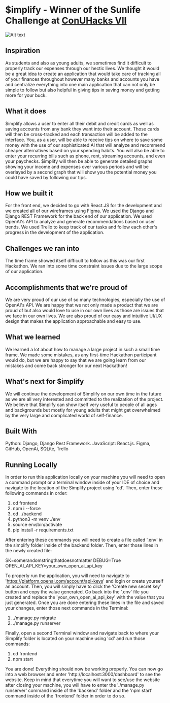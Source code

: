 # $implify - Winner of the Sunlife Challenge at [ConUHacks VII](https://devpost.com/software/implify) 

![Alt text](https://d112y698adiu2z.cloudfront.net/photos/production/software_photos/002/354/054/datas/original.png)

## Inspiration

As students and also as young adults, we sometimes find it difficult to properly track our expenses through our hectic lives. We thought it would be a great idea to create an application that would take care of tracking all of your finances throughout however many banks and accounts you have and centralize everything into one main application that can not only be simple to follow but also helpful in giving tips in saving money and getting more for your buck.



## What it does

$implify allows a user to enter all their debit and credit cards as well as saving accounts from any bank they want into their account. Those cards will then be cross-tracked and each transaction will be added to the interface. You, as a user, will be able to receive tips on where to save some money with the use of our sophisticated AI that will analyze and recommend cheaper alternatives based on your spending habits. You will also be able to enter your recurring bills such as phone, rent, streaming accounts, and even your paychecks. $implify will then be able to generate detailed graphs showing your income and expenses over various periods and will be overlayed by a second graph that will show you the potential money you could have saved by following our tips.


## How we built it

For the front end, we decided to go with React.JS for the development and we created all of our wireframes using Figma. We used the Django and Django REST Framework for the back end of our application. We used OpenAI's API to analyze and generate recommendations based on user trends. We used Trello to keep track of our tasks and follow each other's progress in the development of the application.



## Challenges we ran into

The time frame showed itself difficult to follow as this was our first Hackathon. We ran into some time constraint issues due to the large scope of our application.



## Accomplishments that we're proud of

We are very proud of our use of so many technologies, especially the use of OpenAI's API. We are happy that we not only made a product that we are proud of but also would love to use in our own lives as those are issues that we face in our own lives. We are also proud of our easy and intuitive UI/UX design that makes the application approachable and easy to use.



## What we learned

We learned a lot about how to manage a large project in such a small time frame. We made some mistakes, as any first-time Hackathon participant would do, but we are happy to say that we are going learn from our mistakes and come back stronger for our next Hackathon!



## What's next for $implify

We will continue the development of $implify on our own time in the future as we are all very interested and committed to the realization of the project. We believe that $implify can show itself very useful to people of all ages and backgrounds but mostly for young adults that might get overwhelmed by the very large and complicated world of self-finance.



## Built With

Python: Django, Django Rest Framework. JavaScript: React.js. Figma, GitHub, OpenAi, SQLite, Trello



## Running Locally

In order to run this application locally on your machine you will need to open a command prompt or a terminal window inside of your IDE of choice and navigate to the location of the Simplify project using 'cd'. Then, enter these following commands in order:
1. cd frontend
2. npm i --force
3. cd ../backend
4. python3 -m venv ./env
5. source env/bin/activate
6. pip install -r requirements.txt

After entering these commands you will need to create a file called '.env' in the simplify folder inside of the backend folder. Then, enter those lines in the newly created file:

SK=somerandomstringthatdoesnotmatter
DEBUG=True
OPEN_AI_API_KEY=your_own_open_ai_api_key

To properly run the application, you will need to navigate to 'https://platform.openai.com/account/api-keys' and login or create yourself an account. Then, you will simply have to click the 'Create new secret key' button and copy the value generated. Go back into the '.env' file you created and replace the 'your_own_open_ai_api_key' with the value that you just generated. Once you are done entering these lines in the file and saved your changes, enter those next commands in the Terminal:
1. ./manage.py migrate
2. ./manage.py runserver

Finally, open a second Terminal window and navigate back to where your Simplify folder is located on your machine using 'cd' and run those commands:
1. cd frontend
2. npm start

You are done! Everything should now be working properly. You can now go into a web browser and enter 'http://localhost:3000/dashboard' to see the website. Keep in mind that everytime you will want to see/use the website after closing your machine, you will have to enter the './manage.py runserver' command inside of the 'backend' folder and the 'npm start' command inside of the 'frontend' folder in order to do so. 
